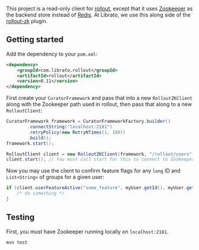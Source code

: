 This project is a read-only client for [rollout](https://github.com/FetLife/rollout/), except that it uses
[Zookeeper](http://zookeeper.apache.org/) as the backend store instead of [Redis](http://redis.io/). At Librato, we
use this along side of the [rollout-zk](https://github.com/papertrail/rollout-zk) plugin.

## Getting started

Add the dependency to your `pom.xml`:

```xml
<dependency>
    <groupId>com.librato.rollout</groupId>
    <artifactId>rollout</artifactId>
    <version>0.11</version>
</dependency>
```

First create your `CuratorFramework` and pass that into a new `RolloutZKClient` along with the Zookeeper path used in
rollout, then pass that along to a new `RolloutClient`:

```java
CuratorFramework framework = CuratorFrameworkFactory.builder()
        .connectString("localhost:2181")
        .retryPolicy(new RetryNTimes(1, 100))
        .build();
framework.start();

RolloutClient client = new RolloutZKClient(framework, "/rollout/users");
client.start(); // You must call start for this to connect to Zookeeper and set watches
```

Now you may use the client to confirm feature flags for any `long` ID and `List<String>` of groups for a given user:

```java
if (client.userFeatureActive("some_feature", myUser.getId(), myUser.getGroups()) {
    /* do something */
}
```

## Testing

First, you must have Zookeeper running locally on `localhost:2181`.

    mvn test

